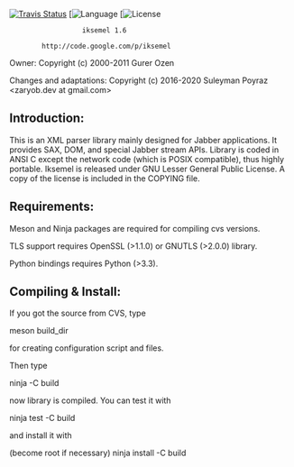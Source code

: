 [![Travis Status](https://travis-ci.org/Zaryob/iksemel.svg?branch=master)](https://travis-ci.org/Zaryob/iksemel) [![Language](https://img.shields.io/badge/language-c-blue.svg) [![License](https://img.shields.io/badge/license-LGPL2-purple.svg)

                      iksemel 1.6

            http://code.google.com/p/iksemel

Owner:
Copyright (c) 2000-2011 Gurer Ozen <meduketto at gmail.com>

Changes and adaptations:
Copyright (c) 2016-2020 Suleyman Poyraz <zaryob.dev at gmail.com>

Introduction:
-------------

This is an XML parser library mainly designed for Jabber applications.
It provides SAX, DOM, and special Jabber stream APIs. Library is coded
in ANSI C except the network code (which is POSIX compatible), thus
highly portable. Iksemel is released under GNU Lesser General Public
License. A copy of the license is included in the COPYING file.


Requirements:
-------------

Meson and Ninja packages are required for compiling cvs versions.

TLS support requires OpenSSL (>1.1.0) or GNUTLS (>2.0.0) library.

Python bindings requires Python (>3.3).


Compiling & Install:
--------------------

If you got the source from CVS, type

  meson build_dir

for creating configuration script and files.

Then type

  ninja -C build

now library is compiled. You can test it with

  ninja test -C build

and install it with

  (become root if necessary)
  ninja install -C build
